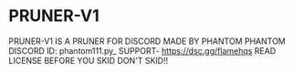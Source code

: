 # PRUNER-V1
PRUNER-V1 IS A PRUNER FOR DISCORD MADE BY PHANTOM
PHANTOM DISCORD ID: phantom111.py_
SUPPORT- https://dsc.gg/flamehqs
READ LICENSE BEFORE YOU SKID
DON'T SKID!!
